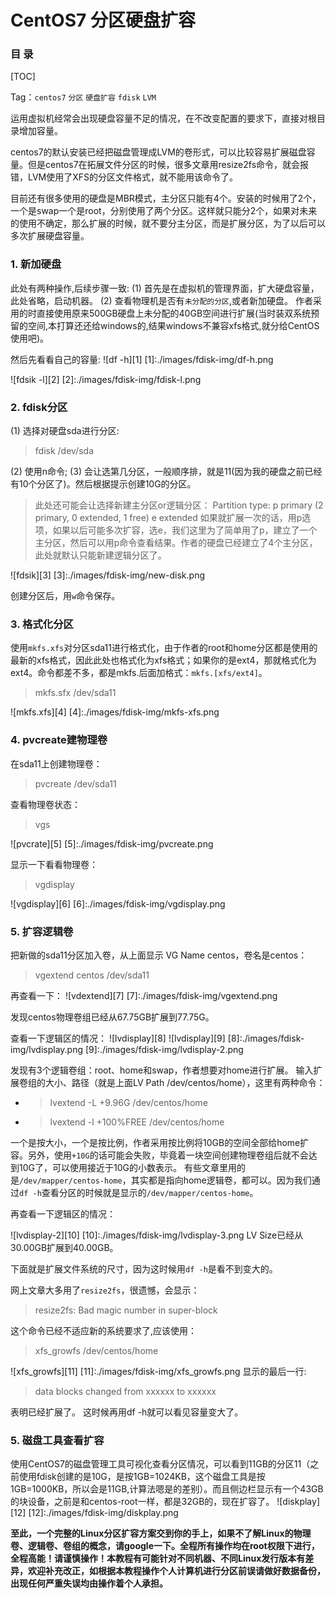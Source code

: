 # CentOS7 分区硬盘扩容

### 目 录

[TOC]


Tag：`centos7` `分区` `硬盘扩容` `fdisk` `LVM`

运用虚拟机经常会出现硬盘容量不足的情况，在不改变配置的要求下，直接对根目录增加容量。

centos7的默认安装已经把磁盘管理成LVM的卷形式，可以比较容易扩展磁盘容量。但是centos7在拓展文件分区的时候，很多文章用resize2fs命令，就会报错，LVM使用了XFS的分区文件格式，就不能用该命令了。

目前还有很多使用的硬盘是MBR模式，主分区只能有4个。安装的时候用了2个，一个是swap一个是root，分别使用了两个分区。这样就只能分2个，如果对未来的使用不确定，那么扩展的时候，就不要分主分区，而是扩展分区，为了以后可以多次扩展硬盘容量。

### 1. 新加硬盘

此处有两种操作,后续步骤一致:
(1) 首先是在虚拟机的管理界面，扩大硬盘容量，此处省略，启动机器。
(2) 查看物理机是否有`未分配的分区`,或者新加硬盘。
作者采用的时直接使用原来500GB硬盘上未分配的40GB空间进行扩展(当时装双系统预留的空间,本打算还还给windows的,结果windows不兼容xfs格式,就分给CentOS使用吧)。

然后先看看自己的容量:
![df -h][1]
[1]:./images/fdisk-img/df-h.png

![fdsik -l][2]
[2]:./images/fdisk-img/fdisk-l.png

### 2. fdisk分区

(1) 选择对硬盘sda进行分区:
> fdisk /dev/sda

(2) 使用n命令;
(3) 会让选第几分区，一般顺序排，就是11(因为我的硬盘之前已经有10个分区了)。然后根据提示创建10G的分区。
> 此处还可能会让选择新建主分区or逻辑分区：
> Partition type:
   p   primary (2 primary, 0 extended, 1 free)
   e   extended
   如果就扩展一次的话，用p选项，如果以后可能多次扩容，选e，我们这里为了简单用了p，建立了一个主分区，然后可以用p命令查看结果。作者的硬盘已经建立了4个主分区，此处就默认只能新建逻辑分区了。

![fdsik][3]
[3]:./images/fdisk-img/new-disk.png

创建分区后，用`w`命令保存。

### 3. 格式化分区

使用`mkfs.xfs`对分区sda11进行格式化，由于作者的root和home分区都是使用的最新的xfs格式，因此此处也格式化为xfs格式；如果你的是ext4，那就格式化为ext4。命令都差不多，都是mkfs.后面加格式：`mkfs.[xfs/ext4]`。

> mkfs.sfx /dev/sda11

![mkfs.xfs][4]
[4]:./images/fdisk-img/mkfs-xfs.png

### 4. pvcreate建物理卷

在sda11上创建物理卷：
> pvcreate /dev/sda11

查看物理卷状态：
> vgs

![pvcrate][5]
[5]:./images/fdisk-img/pvcreate.png

显示一下看看物理卷：
> vgdisplay

![vgdisplay][6]
[6]:./images/fdisk-img/vgdisplay.png

### 5. 扩容逻辑卷

把新做的sda11分区加入卷，从上面显示 VG Name		centos，卷名是centos：

> vgextend centos /dev/sda11

再查看一下：
![vdextend][7]
[7]:./images/fdisk-img/vgextend.png

发现centos物理卷组已经从67.75GB扩展到77.75G。

查看一下逻辑区的情况：
![lvdisplay][8]
![lvdisplay][9]
[8]:./images/fdisk-img/lvdisplay.png
[9]:./images/fdisk-img/lvdisplay-2.png


发现有3个逻辑卷组：root、home和swap，作者想要对home进行扩展。
输入扩展卷组的大小、路径（就是上面LV Path                /dev/centos/home），这里有两种命令：
* > lvextend -L +9.96G /dev/centos/home
* > lvextend -l +100%FREE /dev/centos/home

一个是按大小，一个是按比例，作者采用按比例将10GB的空间全部给home扩容。另外，使用`+10G`的话可能会失败，毕竟着一块空间创建物理卷组后就不会达到10G了，可以使用接近于10G的小数表示。
有些文章里用的是`/dev/mapper/centos-home`，其实都是指向home逻辑卷，都可以。因为我们通过`df -h`查看分区的时候就是显示的`/dev/mapper/centos-home`。

再查看一下逻辑区的情况：

![lvdisplay-2][10]
[10]:./images/fdisk-img/lvdisplay-3.png
LV Size已经从30.00GB扩展到40.00GB。

下面就是扩展文件系统的尺寸，因为这时候用`df -h`是看不到变大的。

网上文章大多用了`resize2fs`，很遗憾，会显示：
> resize2fs: Bad magic number in super-block

这个命令已经不适应新的系统要求了,应该使用：

> xfs_growfs  /dev/centos/home

![xfs_growfs][11]
[11]:./images/fdisk-img/xfs_growfs.png
显示的最后一行:

> data blocks changed from xxxxxx to xxxxxx

表明已经扩展了。
这时候再用df -h就可以看见容量变大了。

### 5. 磁盘工具查看扩容

使用CentOS7的磁盘管理工具可视化查看分区情况，可以看到11GB的分区11（之前使用fdisk创建的是10G，是按1GB=1024KB，这个磁盘工具是按1GB=1000KB，所以会是11GB,计算法嗯是的差别）。而且侧边栏显示有一个43GB的块设备，之前是和centos-root一样，都是32GB的，现在扩容了。
![diskplay][12]
[12]:./images/fdisk-img/diskplay.png

**至此，一个完整的Linux分区扩容方案交到你的手上，如果不了解Linux的物理卷、逻辑卷、卷组的概念，请google一下。全程所有操作均在root权限下进行，全程高能！请谨慎操作！本教程有可能针对不同机器、不同Linux发行版本有差异，欢迎补充改正，如根据本教程操作个人计算机进行分区前误请做好数据备份，出现任何严重失误均由操作着个人承担。**